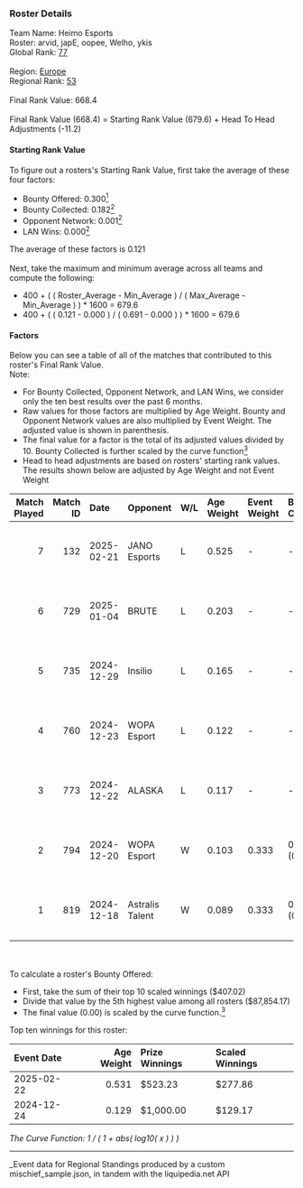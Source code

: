 ### Roster Details<br />
Team Name: Heimo Esports<br />
Roster: arvid, japE, oopee, Welho, ykis<br />
Global Rank: [77](../../standings_global_2025_06_02.md)<br />
<br />
Region: [Europe]( ../../standings_europe_2025_06_02.md)<br />
Regional Rank: [53]( ../../standings_europe_2025_06_02.md)<br />
<br />
Final Rank Value:  668.4<br />
<br />
Final Rank Value (668.4) = Starting Rank Value (679.6) + Head To Head Adjustments (-11.2)<br />

#### Starting Rank Value<br />
To figure out a rosters's Starting Rank Value, first take the average of these four factors:<br />
- Bounty Offered: 0.300[<sup>1</sup>](#table2)
- Bounty Collected: 0.182[<sup>2</sup>](#table1)
- Opponent Network: 0.001[<sup>2</sup>](#table1)
- LAN Wins: 0.000[<sup>2</sup>](#table1)

The average of these factors is 0.121<br />
<br />
Next, take the maximum and minimum average across all teams and compute the following:<br />
- 400 + ( ( Roster_Average - Min_Average ) / ( Max_Average - Min_Average ) ) * 1600 = 679.6
- 400 + ( ( 0.121 - 0.000 ) / ( 0.691 - 0.000 ) ) * 1600 = 679.6


#### Factors<br />
Below you can see a table of all of the matches that contributed to this roster's Final Rank Value.<br />
Note:<br />

- For Bounty Collected, Opponent Network, and LAN Wins, we consider only the ten best results over the past 6 months.
- Raw values for those factors are multiplied by Age Weight. Bounty and Opponent Network values are also multiplied by Event Weight. The adjusted value is shown in parenthesis.
- The final value for a factor is the total of its adjusted values divided by 10. Bounty Collected is further scaled by the curve function[<sup>3</sup>](#curveFunction)
- Head to head adjustments are based on rosters' starting rank values. The results shown below are adjusted by Age Weight and not Event Weight
<span id="table1"></span><br />


| Match Played | Match ID | Date       | Opponent        | W/L | Age Weight | Event Weight | Bounty Collected | Opponent Network | LAN Wins  | H2H Adj. | Roster                            |
| -: | -: | :- | :- | :- | :- | :- | :- | :- | :- | -: | :- |
|            7 |      132 | 2025-02-21 | JANO Esports    | L   | 0.525      | -            | -                | -                | -         |    -3.01 | arvid, japE, oopee, Welho, ykis   |
|            6 |      729 | 2025-01-04 | BRUTE           | L   | 0.203      | -            | -                | -                | -         |    -4.64 | arvid, japE, oopee, spargo, Welho |
|            5 |      735 | 2024-12-29 | Insilio         | L   | 0.165      | -            | -                | -                | -         |    -3.76 | arvid, japE, oopee, spargo, Welho |
|            4 |      760 | 2024-12-23 | WOPA Esport     | L   | 0.122      | -            | -                | -                | -         |    -1.73 | arvid, japE, oopee, spargo, Welho |
|            3 |      773 | 2024-12-22 | ALASKA          | L   | 0.117      | -            | -                | -                | -         |    -0.62 | arvid, japE, oopee, spargo, Welho |
|            2 |      794 | 2024-12-20 | WOPA Esport     | W   | 0.103      | 0.333        | 0.009 (0.000)    | 0.205 (0.007)    | 0 (0.000) |     1.78 | arvid, japE, oopee, spargo, Welho |
|            1 |      819 | 2024-12-18 | Astralis Talent | W   | 0.089      | 0.333        | 0.000 (0.000)    | 0.152 (0.005)    | 0 (0.000) |     0.81 | arvid, japE, oopee, spargo, Welho |

<br />
<span id="table2"></span><br />
To calculate a roster's Bounty Offered:<br />

- First, take the sum of their top 10 scaled winnings ($407.02)
- Divide that value by the 5th highest value among all rosters ($87,854.17)
- The final value (0.00) is scaled by the curve function.[<sup>3</sup>](#curveFunction)

Top ten winnings for this roster:<br />

| Event Date | Age Weight | Prize Winnings | Scaled Winnings |
| :- | -: | :- | :- |
| 2025-02-22 |      0.531 | $523.23        | $277.86         |
| 2024-12-24 |      0.129 | $1,000.00      | $129.17         |


<span id="curveFunction"></span>_The Curve Function: 1 / ( 1 + abs( log10( x ) ) )_<br />

---
_Event data for Regional Standings produced by a custom mischief_sample.json, in tandem with the liquipedia.net API<br />
